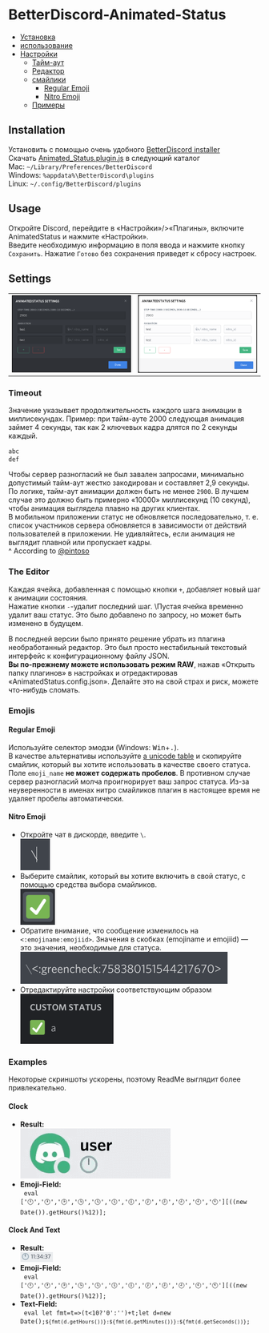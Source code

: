 # BetterDiscord-Animated-Status

* [Установка](#Installation)
* [использование](#Usage)
* [Настройки](#Settings)
  * [Тайм-аут](#Timeout)
  * [Редактор](#The-Editor)
  * [смайлики](#Emojis)
    * [Regular Emoji](#Regular-Emoji)
    * [Nitro Emoji](#Nitro-Emoji)
  * [Примеры](#Examples)

## Installation
Установить с помощью очень удобного [BetterDiscord installer](https://github.com/BetterDiscord/Installer/releases/latest) \
Скачать [Animated_Status.plugin.js](/Animated_Status.plugin.js?raw=true) в следующий каталог \
Mac: `~/Library/Preferences/BetterDiscord`\
Windows: `%appdata%\BetterDiscord\plugins`\
Linux: `~/.config/BetterDiscord/plugins`

## Usage
Откройте Discord, перейдите в «Настройки»/>«Плагины», включите AnimatedStatus и нажмите «Настройки».\
Введите необходимую информацию в поля ввода и нажмите кнопку `Сохранить`.
Нажатие `Готово` без сохранения приведет к сбросу настроек.

## Settings
<table align=center">
  <td> <img src="Screenshots/Settings_Dark.png"> </td>
  <td> <img src="Screenshots/Settings_Light.png"> </td>
</table>

### Timeout
Значение указывает продолжительность каждого шага анимации в миллисекундах.
Пример: при тайм-ауте 2000 следующая анимация займет 4 секунды, так как 2 ключевых кадра длятся по 2 секунды каждый.
```
abc
def
```
Чтобы сервер разногласий не был завален запросами, минимально допустимый тайм-аут жестко закодирован и составляет 2,9 секунды. \
По логике, тайм-аут анимации должен быть не менее `2900`. В лучшем случае это должно быть примерно «10000» миллисекунд (10 секунд), чтобы анимация выглядела плавно на других клиентах. \
В мобильном приложении статус не обновляется последовательно, т. е. список участников сервера обновляется в зависимости от действий пользователей в приложении. Не удивляйтесь, если анимация не выглядит плавной или пропускает кадры. \
^ According to [@pintoso](https://github.com/pintoso)

### The Editor
Каждая ячейка, добавленная с помощью кнопки `+`, добавляет новый шаг к анимации состояния. \
Нажатие кнопки `-`-удалит последний шаг. \Пустая ячейка временно удалит ваш статус. Это было добавлено по запросу, но может быть изменено в будущем.

В последней версии было принято решение убрать из плагина необработанный редактор. Это был просто нестабильный текстовый интерфейс к конфигурационному файлу JSON. \
**Вы по-прежнему можете использовать режим RAW**, нажав «Открыть папку плагинов» в настройках и отредактировав «AnimatedStatus.config.json». Делайте это на свой страх и риск, можете что-нибудь сломать.

### Emojis
#### Regular Emoji
Используйте селектор эмодзи (Windows: <kbd>Win</kbd>+<kbd>.</kbd>). \
В качестве альтернативы используйте [a unicode table](https://unicode.org/emoji/charts/full-emoji-list.html) и скопируйте смайлик, который вы хотите использовать в качестве своего статуса. \
Поле `emoji_name` **не может содержать пробелов**. В противном случае сервер разногласий молча проигнорирует ваш запрос статуса.
Из-за неуверенности в именах нитро смайликов плагин в настоящее время не удаляет пробелы автоматически.

#### Nitro Emoji
- Откройте чат в дискорде, введите `\`. \
  <img src="Screenshots/nitro0.png">
- Выберите смайлик, который вы хотите включить в свой статус, с помощью средства выбора смайликов. \
  <img src="Screenshots/nitro1.png">
- Обратите внимание, что сообщение изменилось на `<:emojiname:emojiid>`. Значения в скобках (emojiname и emojiid) — это значения, необходимые для статуса. \
  <img src="Screenshots/nitro2.png">
- Отредактируйте настройки соответствующим образом \
  <img src="Screenshots/nitro3.png">

### Examples
Некоторые скриншоты ускорены, поэтому ReadMe выглядит более привлекательно.

#### Clock
- **Result:** \
  <img src="Screenshots/JS_Clock.gif">
- **Emoji-Field:** \
  <code> eval ['🕛','🕐','🕑','🕒','🕓','🕔','🕕','🕖','🕗','🕘','🕙','🕚'][((new Date()).getHours()%12)]; </code>

#### Clock And Text
- **Result:** \
  <img src="Screenshots/JS_ClockText.png">
- **Emoji-Field:** \
  <code> eval ['🕛','🕐','🕑','🕒','🕓','🕔','🕕','🕖','🕗','🕘','🕙','🕚'][((new Date()).getHours()%12)]; </code>
- **Text-Field:** \
  <code> eval let fmt=t=>(t<10?'0':'')+t;let d=new Date();`${fmt(d.getHours())}:${fmt(d.getMinutes())}:${fmt(d.getSeconds())}`; </code>

